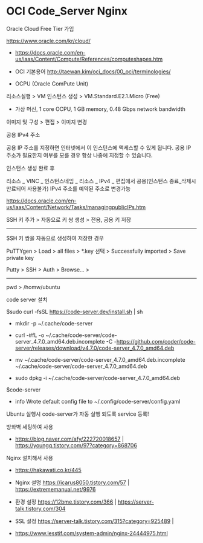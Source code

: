 # OCI Code_Server Nginx

Oracle Cloud Free Tier 가입

https://www.oracle.com/kr/cloud/

  - https://docs.oracle.com/en-us/iaas/Content/Compute/References/computeshapes.htm
  
  - OCI 기본용어 http://taewan.kim/oci_docs/00_oci/terminologies/

  - OCPU (Oracle ComPute Unit)

리소스실행 > VM 인스턴스 생성 > VM.Standard.E2.1.Micro (Free)

  - 가상 머신, 1 core OCPU, 1 GB memory, 0.48 Gbps network bandwidth

이미지 및 구성 > 편집 > 이미지 변경

공용 IPv4 주소

공용 IP 주소를 지정하면 인터넷에서 이 인스턴스에 액세스할 수 있게 됩니다. 공용 IP 주소가 필요한지 여부를 모를 경우 항상 나중에 지정할 수 있습니다.

인스턴스 생성 완료 후

리소스 _ VINC _ 인스턴스네임 _ 리소스 _ IPv4 _ 편집에서 공용(인스턴스 종료_삭제시 만료되어 사용불가) IPv4 주소를 예약된 주소로 변경가능

https://docs.oracle.com/en-us/iaas/Content/Network/Tasks/managingpublicIPs.htm

SSH 키 추가 > 자동으로 키 쌍 생성 > 전용, 공용 키 저장

-------------------------

SSH 키 쌍을 자동으로 생성하여 저장한 경우

PuTTYgen > Load > all files > *.key 선택 > Successfully imported > Save private key

Putty > SSH > Auth > Browse... > 

--------------------------

pwd > /homw/ubuntu

code server 설치

$sudo curl -fsSL https://code-server.dev/install.sh | sh

  + mkdir -p ~/.cache/code-server
  
  + curl -#fL -o ~/.cache/code-server/code-server_4.7.0_amd64.deb.incomplete -C -https://github.com/coder/code-server/releases/download/v4.7.0/code-server_4.7.0_amd64.deb

  + mv ~/.cache/code-server/code-server_4.7.0_amd64.deb.incomplete ~/.cache/code-server/code-server_4.7.0_amd64.deb
  
  + sudo dpkg -i ~/.cache/code-server/code-server_4.7.0_amd64.deb

$code-server

  - info Wrote default config file to ~/.config/code-server/config.yaml

Ubuntu 실행시 code-server가 자동 실행 되도록 service 등록!

방화벽 세팅하여 사용
  - https://blog.naver.com/afy/222720018657   |   https://youngq.tistory.com/97?category=868706
  
Nginx 설치해서 사용
  - https://hakawati.co.kr/445
  
  - Nginx 설명 https://icarus8050.tistory.com/57    |   https://extrememanual.net/9976
  - 환경 설정 https://12bme.tistory.com/366   |   https://server-talk.tistory.com/304
  - SSL 설정 https://server-talk.tistory.com/315?category=925489    |   
  - https://www.lesstif.com/system-admin/nginx-24444975.html



